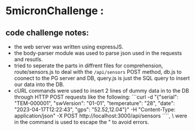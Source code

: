 # 5micronChallenge :
## code challenge notes:
- the web server was written using expressJS. 
- the body-parser module was used to parse json used in the requests and resutls. 
- tried to seperate the parts in diffrent files for comprehension, route/sensors.js to deal with the ```/api/sensors``` POST method, db.js to coonect to the PG server and DB, query.js is just the SQL query to insert our data into the DB.
- cURL commands were used to insert 2 lines of dummy data in to the DB through HTTP POST requests like the following:
```curl -d "{\"serial\": \"TEM-000001\", \"swVersion\": \"01-01\", \"temperature\": \"28\", \"date\": \"2023-04-17T12:22:43\", \"gps\": \"52.52,12.04\"}" -H "Content-Type: application/json" -X POST http://localhost:3000/api/sensors ````, \ were in the command is used to escape the " to avoid errors. 
